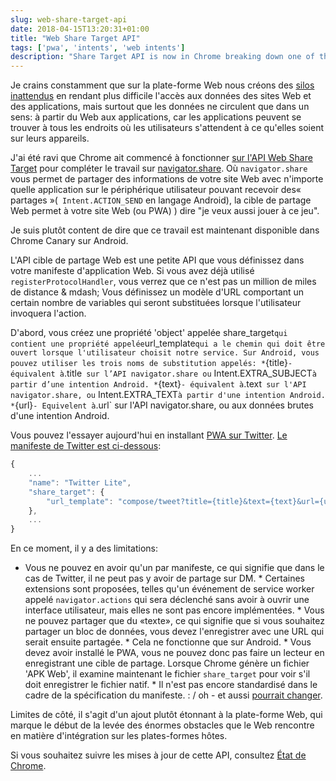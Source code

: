```yaml
---
slug: web-share-target-api
date: 2018-04-15T13:20:31+01:00
title: "Web Share Target API"
tags: ['pwa', 'intents', 'web intents']
description: "Share Target API is now in Chrome breaking down one of the last silos of native platforms"
---
```



Je crains constamment que sur la plate-forme Web nous créons des [silos inattendus](/unintended-silos) en rendant plus difficile l'accès aux données des sites Web et des applications, mais surtout que les données ne circulent que dans un sens: à partir du Web aux applications, car les applications peuvent se trouver à tous les endroits où les utilisateurs s'attendent à ce qu'elles soient sur leurs appareils.

J'ai été ravi que Chrome ait commencé à fonctionner [sur l'API Web Share Target](/breaking-down-silos-with-share-target-api) pour compléter le travail sur [navigator.share](/navigator.share). Où `navigator.share` vous permet de partager des informations de votre site Web avec n'importe quelle application sur le périphérique utilisateur pouvant recevoir des« partages »(` Intent.ACTION_SEND` en langage Android), la cible de partage Web permet à votre site Web (ou PWA) ) dire "je veux aussi jouer à ce jeu".

Je suis plutôt content de dire que ce travail est maintenant disponible dans Chrome Canary sur Android.

L'API cible de partage Web est une petite API que vous définissez dans votre manifeste d'application Web. Si vous avez déjà utilisé `registerProtocolHandler`, vous verrez que ce n'est pas un million de miles de distance & mdash; Vous définissez un modèle d'URL comportant un certain nombre de variables qui seront substituées lorsque l'utilisateur invoquera l'action.

D'abord, vous créez une propriété 'object' appelée share_target` qui contient une propriété appelée `url_template` qui a le chemin qui doit être ouvert lorsque l'utilisateur choisit notre service. Sur Android, vous pouvez utiliser les trois noms de substitution appelés: * `{title}` - équivalent à `.title` sur l’API navigator.share ou` Intent.EXTRA_SUBJECT` à partir d’une intention Android. * `{text}` - équivalent à `.text` sur l'API navigator.share, ou` Intent.EXTRA_TEXT` à partir d'une intention Android. * `{url}` - Equivelent à `.url` sur l'API navigator.share, ou aux données brutes d'une intention Android.

Vous pouvez l'essayer aujourd'hui en installant [PWA sur Twitter](https://mobile.twitter.com/). [Le manifeste de Twitter est ci-dessous](https://mobile.twitter.com/manifest.json):


```javascript
{
    ...
    "name": "Twitter Lite",
    "share_target": {
        "url_template": "compose/tweet?title={title}&text={text}&url={url}"
    },
    ...
}
```


En ce moment, il y a des limitations:

* Vous ne pouvez en avoir qu'un par manifeste, ce qui signifie que dans le cas de Twitter, il ne peut pas y avoir de partage sur DM. * Certaines extensions sont proposées, telles qu'un événement de service worker appelé `navigator.actions` qui sera déclenché sans avoir à ouvrir une interface utilisateur, mais elles ne sont pas encore implémentées. * Vous ne pouvez partager que du «texte», ce qui signifie que si vous souhaitez partager un bloc de données, vous devez l'enregistrer avec une URL qui serait ensuite partagée. * Cela ne fonctionne que sur Android. * Vous devez avoir installé le PWA, vous ne pouvez donc pas faire un lecteur en enregistrant une cible de partage. Lorsque Chrome génère un fichier 'APK Web', il examine maintenant le fichier `share_target` pour voir s'il doit enregistrer le fichier <intent-filter> natif. * Il n'est pas encore standardisé dans le cadre de la spécification du manifeste. : / oh - et aussi [pourrait changer](https://github.com/w3ctag/design-reviews/issues/221#issuecomment-376717885).

Limites de côté, il s'agit d'un ajout plutôt étonnant à la plate-forme Web, qui marque le début de la levée des énormes obstacles que le Web rencontre en matière d'intégration sur les plates-formes hôtes.

Si vous souhaitez suivre les mises à jour de cette API, consultez [État de Chrome](https://www.chromestatus.com/feature/5662315307335680).
